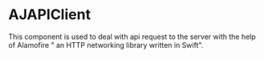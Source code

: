 # AJAPIClient
This component is used to deal with api request to the server with the help of Alamofire " an HTTP networking library written in Swift".
